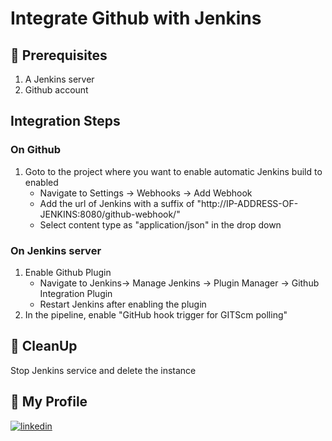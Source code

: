 # Integrate Github with Jenkins 

## 🧰 Prerequisites
1. A Jenkins server 
2. Github account


## Integration Steps 


### On Github
1. Goto to the project where you want to enable automatic Jenkins build to enabled
   - Navigate to Settings -> Webhooks -> Add Webhook
   - Add the url of Jenkins with a suffix of "http://IP-ADDRESS-OF-JENKINS:8080/github-webhook/"
   - Select content type as "application/json" in the drop down

### On Jenkins server 

1. Enable Github Plugin
   - Navigate to Jenkins-> Manage Jenkins -> Plugin Manager -> Github Integration Plugin
   - Restart Jenkins after enabling the plugin
2. In the pipeline, enable "GitHub hook trigger for GITScm polling"

   
## 🧹 CleanUp  

   Stop Jenkins service and delete the instance 

   
## 🔗 My Profile
[![linkedin](https://img.shields.io/badge/linkedin-0A66C2?style=for-the-badge&logo=linkedin&logoColor=white)](https://www.linkedin.com/in/madan-lanka-0368a9b)
